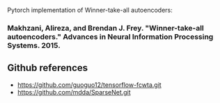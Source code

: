 Pytorch implementation of Winner-take-all autoencoders:
### Makhzani, Alireza, and Brendan J. Frey. "Winner-take-all autoencoders." Advances in Neural Information Processing Systems. 2015.

## Github references
- https://github.com/guoguo12/tensorflow-fcwta.git
- https://github.com/mdda/SparseNet.git

